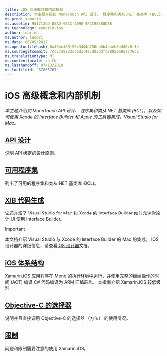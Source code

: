 ```yaml
---
title: iOS 高级概念和内部机制
description: 本主题介绍到 MonoTouch API 设计、 程序集和类从.NET 基类库 (BCL)，以及如何使用 Xcode 的 Interface Builder 和 Apple 的工具链集成，Visual Studio for Mac。
ms.prod: xamarin
ms.assetid: 951713CD-D6AD-981C-A09E-4F2C98588D8B
ms.technology: xamarin-ios
author: lobrien
ms.author: laobri
ms.date: 06/05/2017
ms.openlocfilehash: 8a454e469f96c3464d756eb6b4e4eb3ed40c8f1e
ms.sourcegitcommit: 7ccc7a9223cd1d3c42cd03ddfc28050a8ea776c2
ms.translationtype: MT
ms.contentlocale: zh-CN
ms.lasthandoff: 07/13/2019
ms.locfileid: "67865767"
---
```

# <a name="ios-advanced-concepts-and-internals"></a>iOS 高级概念和内部机制

_本主题介绍到 MonoTouch API 设计、 程序集和类从.NET 基类库 (BCL)，以及如何使用 Xcode 的 Interface Builder 和 Apple 的工具链集成，Visual Studio for Mac。_

## <a name="api-designiosinternalsapi-designindexmd"></a>[API 设计](~/ios/internals/api-design/index.md)

说明 API 绑定的设计原则。

## <a name="available-assembliescross-platforminternalsavailable-assembliesmd"></a>[可用程序集](~/cross-platform/internals/available-assemblies.md)

列出了可用的程序集和类从.NET 基类库 (BCL)。

## <a name="xib-code-generationiosinternalsxib-code-generationmd"></a>[XIB 代码生成](~/ios/internals/xib-code-generation.md)

它还介绍了 Visual Studio for Mac 和 Xcode 的 Interface Builder 如何允许你设计 UI 使用 Interface Builder。

> [!IMPORTANT]
> 本文档介绍 Visual Studio 与 Xcode 的 Interface Builder 的 Mac 的集成。 IOS 设计器的详细信息，请查看[iOS 设计器](~/ios/user-interface/designer/index.md)文档。

## <a name="ios-architectureiosinternalsarchitecturemd"></a>[iOS 体系结构](~/ios/internals/architecture.md)

Xamarin.iOS 应用程序在 Mono 的执行环境中运行，并使用完整的继续操作的时间 (AOT) 编译 C# 代码编译为 ARM 汇编语言。 本指南介绍 Xamarin.iOS 较低级别

## <a name="objective-c-selectorsiosinternalsobjective-c-selectorsmd"></a>[Objective-C 的选择器](~/ios/internals/objective-c-selectors.md)

说明并且直接调用 Objective-C 的选择器 （方法） 的使用情况。

## <a name="limitationslimitationsmd"></a>[限制](limitations.md)

问题和限制需要注意的使用 Xamarin.iOS。
